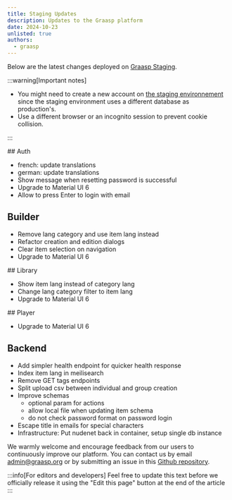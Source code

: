 ```yaml
---
title: Staging Updates
description: Updates to the Graasp platform
date: 2024-10-23
unlisted: true
authors:
  - graasp
---
```


Below are the latest changes deployed on [Graasp Staging](https://builder.stage.graasp.org).

:::warning[Important notes]

- You might need to create a new account on [the staging environnement](https://auth.stage.graasp.org) since the staging environment uses a different database as production's.
- Use a different browser or an incognito session to prevent cookie collision.

:::

<!-- Everything below this will not be shown in the post overview -->
<!-- truncate -->

## Auth

- french: update translations
- german: update translations
- Show message when resetting password is successful
- Upgrade to Material UI 6
- Allow to press Enter to login with email

## Builder

- Remove lang category and use item lang instead
- Refactor creation and edition dialogs
- Clear item selection on navigation
- Upgrade to Material UI 6

## Library

- Show item lang instead of category lang
- Change lang category filter to item lang
- Upgrade to Material UI 6

## Player

- Upgrade to Material UI 6

## Backend

- Add simpler health endpoint for quicker health response
- Index item lang in meilisearch
- Remove GET tags endpoints
- Split upload csv between individual and group creation
- Improve schemas
  - optional param for actions
  - allow local file when updating item schema
  - do not check password format on password login
- Escape title in emails for special characters
- Infrastructure: Put nudenet back in container, setup single db instance

<!-- Generic message -->

We warmly welcome and encourage feedback from our users to continuously improve our platform. You can contact us by email [admin@graasp.org](mailto:admin@graasp.org) or by submitting an issue in this [Github repository](https://github.com/graasp/graasp-feedback).

:::info[For editors and developers]
Feel free to update this text before we officially release it using the "Edit this page" button at the end of the article
:::
